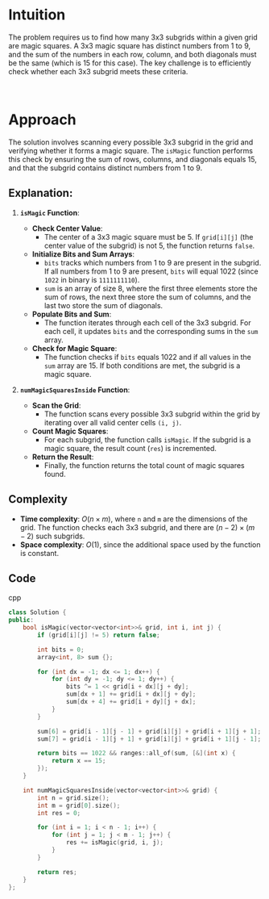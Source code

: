 # Intuition

The problem requires us to find how many 3x3 subgrids within a given grid are magic squares. A 3x3 magic square has distinct numbers from 1 to 9, and the sum of the numbers in each row, column, and both diagonals must be the same (which is 15 for this case). The key challenge is to efficiently check whether each 3x3 subgrid meets these criteria.

<p>&nbsp;</p>

# Approach

The solution involves scanning every possible 3x3 subgrid in the grid and verifying whether it forms a magic square. The `isMagic` function performs this check by ensuring the sum of rows, columns, and diagonals equals 15, and that the subgrid contains distinct numbers from 1 to 9.

## Explanation:

1. **`isMagic` Function**:
   - **Check Center Value**:
     - The center of a 3x3 magic square must be 5. If `grid[i][j]` (the center value of the subgrid) is not 5, the function returns `false`.
   - **Initialize Bits and Sum Arrays**:
     - `bits` tracks which numbers from 1 to 9 are present in the subgrid. If all numbers from 1 to 9 are present, `bits` will equal 1022 (since `1022` in binary is `1111111110`).
     - `sum` is an array of size 8, where the first three elements store the sum of rows, the next three store the sum of columns, and the last two store the sum of diagonals.
   - **Populate Bits and Sum**:
     - The function iterates through each cell of the 3x3 subgrid. For each cell, it updates `bits` and the corresponding sums in the `sum` array.
   - **Check for Magic Square**:
     - The function checks if `bits` equals 1022 and if all values in the `sum` array are 15. If both conditions are met, the subgrid is a magic square.

2. **`numMagicSquaresInside` Function**:
   - **Scan the Grid**:
     - The function scans every possible 3x3 subgrid within the grid by iterating over all valid center cells `(i, j)`.
   - **Count Magic Squares**:
     - For each subgrid, the function calls `isMagic`. If the subgrid is a magic square, the result count (`res`) is incremented.
   - **Return the Result**:
     - Finally, the function returns the total count of magic squares found.

## Complexity
- **Time complexity**: $O(n \times m)$, where `n` and `m` are the dimensions of the grid. The function checks each 3x3 subgrid, and there are $(n-2) \times (m-2)$ such subgrids.
- **Space complexity**: $O(1)$, since the additional space used by the function is constant.

## Code 
cpp
```cpp
class Solution {
public:
    bool isMagic(vector<vector<int>>& grid, int i, int j) {
        if (grid[i][j] != 5) return false;

        int bits = 0;
        array<int, 8> sum {};

        for (int dx = -1; dx <= 1; dx++) {
            for (int dy = -1; dy <= 1; dy++) {
                bits ^= 1 << grid[i + dx][j + dy];
                sum[dx + 1] += grid[i + dx][j + dy];
                sum[dx + 4] += grid[i + dy][j + dx];
            }
        }

        sum[6] = grid[i - 1][j - 1] + grid[i][j] + grid[i + 1][j + 1];
        sum[7] = grid[i - 1][j + 1] + grid[i][j] + grid[i + 1][j - 1];

        return bits == 1022 && ranges::all_of(sum, [&](int x) {
            return x == 15;
        });
    }

    int numMagicSquaresInside(vector<vector<int>>& grid) {
        int n = grid.size();
        int m = grid[0].size();
        int res = 0;

        for (int i = 1; i < n - 1; i++) {
            for (int j = 1; j < m - 1; j++) {
                res += isMagic(grid, i, j);
            }
        }

        return res;
    }
};
```
